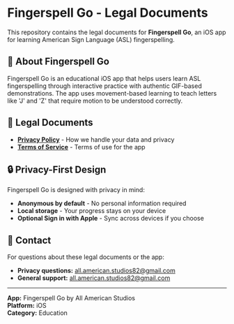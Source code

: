 # Fingerspell Go - Legal Documents

This repository contains the legal documents for **Fingerspell Go**, an iOS app for learning American Sign Language (ASL) fingerspelling.

## 📱 About Fingerspell Go

Fingerspell Go is an educational iOS app that helps users learn ASL fingerspelling through interactive practice with authentic GIF-based demonstrations. The app uses movement-based learning to teach letters like 'J' and 'Z' that require motion to be understood correctly.

## 📄 Legal Documents

- **[Privacy Policy](https://airborneinf82.github.io/Fingerspell-Go-legal/privacy-policy.html)** - How we handle your data and privacy
- **[Terms of Service](https://airborneinf82.github.io/Fingerspell-Go-legal/terms-of-service.html)** - Terms of use for the app

## 🔒 Privacy-First Design

Fingerspell Go is designed with privacy in mind:
- **Anonymous by default** - No personal information required
- **Local storage** - Your progress stays on your device
- **Optional Sign in with Apple** - Sync across devices if you choose

## 📧 Contact

For questions about these legal documents or the app:
- **Privacy questions:** all.american.studios82@gmail.com
- **General support:** all.american.studios82@gmail.com

---

**App:** Fingerspell Go by All American Studios  
**Platform:** iOS  
**Category:** Education
